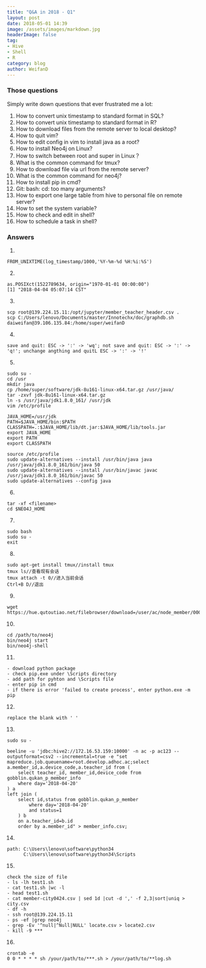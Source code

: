 ```yaml
---
title: "Q&A in 2018 - Q1"
layout: post
date: 2018-05-01 14:39
image: /assets/images/markdown.jpg
headerImage: false
tag:
- Hive
- Shell
- R
category: blog
author: WeifanD
---
```

### Those questions
Simply write down questions that ever frustrated me a lot:

1. How to convert unix timestamp to standard format in SQL?
2. How to convert unix timestamp to standard format in R?
3. How to download files from the remote server to local desktop?
4. How to quit vim?
5. How to edit config in vim to install java as a root?
6. How to install Neo4j on Linux?
7. How to switch between root and super in Linux？
8. What is the common command for tmux?
9. How to download file via url from the remote server?
10. What is the common command for neo4j?
11. How to install pip in cmd?
12. Git: bash: cd: too many arguments?
13. How to export one large table from hive to personal file on remote server?
14. How to set the system variable?
15. How to check and edit in shell?
16. How to schedule a task in shell?

### Answers

1.

``` 
FROM_UNIXTIME(log_timestamp/1000,'%Y-%m-%d %H:%i:%S')
```

2.

``` 
as.POSIXct(1522789634, origin="1970-01-01 00:00:00")
[1] "2018-04-04 05:07:14 CST"
```

3. 

```
scp root@139.224.15.11:/opt/jupyter/member_teacher_header.csv .
scp C:/Users/lenovo/Documents/master/Innotechx/doc/graphdb.sh daiweifan@39.106.135.84:/home/super/weifanD
```

4. 

```
save and quit: ESC -> ':' -> 'wq'; not save and quit: ESC -> ':' -> 'q!'; unchange angthing and quitL ESC -> ':' -> '!'
```

5. 

```
sudo su -
cd /usr
mkdir java
cp /home/super/software/jdk-8u161-linux-x64.tar.gz /usr/java/
tar -zxvf jdk-8u161-linux-x64.tar.gz
ln -s /usr/java/jdk1.8.0_161/ /usr/jdk
vim /etc/profile

JAVA_HOME=/usr/jdk
PATH=$JAVA_HOME/bin:$PATH
CLASSPATH=.:$JAVA_HOME/lib/dt.jar:$JAVA_HOME/lib/tools.jar
export JAVA_HOME
export PATH
export CLASSPATH

source /etc/profile
sudo update-alternatives --install /usr/bin/java java /usr/java/jdk1.8.0_161/bin/java 50  
sudo update-alternatives --install /usr/bin/javac javac /usr/java/jdk1.8.0_161/bin/javac 50  
sudo update-alternatives --config java  
```

6.

```
tar -xf <filename>
cd $NEO4J_HOME
```

7.

```
sudo bash
sudo su -
exit
```

8. 

```
sudo apt-get install tmux//install tmux
tmux ls//查看现有会话
tmux attach -t 0//进入当前会话
Ctrl+B D//退出
```

9. 

```
wget https://hue.qutoutiao.net/filebrowser/download=/user/ac/node_member/000008_0
```

10. 

```
cd /path/to/neo4j
bin/neo4j start
bin/neo4j-shell
```

11. 

```
- download python package
- check pip.exe under \Scripts directory
- add path for pyhton and \Scripts file
- enter pip in cmd
- if there is error 'failed to create process', enter python.exe -m pip
```

12. 

```
replace the blank with ' '
```

13. 

```
sudo su -

beeline -u 'jdbc:hive2://172.16.53.159:10000' -n ac -p ac123 --outputformat=csv2 --incremental=true -e "set mapreduce.job.queuename=root.develop.adhoc.ac;select a.member_id,a.device_code,a.teacher_id from (
    select teacher_id, member_id,device_code from gobblin.qukan_p_member_info
    where day='2018-04-20'
) a
left join (
    select id,status from gobblin.qukan_p_member
        where day='2018-04-20'
        and status=1
    ) b
    on a.teacher_id=b.id
    order by a.member_id" > member_info.csv;
```

14. 

```
path: C:\Users\lenovo\software\python34
	  C:\Users\lenovo\software\python34\Scripts
```

15. 

```
check the size of file
- ls -lh test1.sh
- cat test1.sh |wc -l  
- head test1.sh
- cat member-city0424.csv | sed 1d |cut -d ',' -f 2,3|sort|uniq > city.csv
- df -h
- ssh root@139.224.15.11
- ps -ef |grep neo4j
- grep -Ev '^null|^Null|NULL' locate.csv > locate2.csv
- kill -9 ***
```

16. 

```
crontab -e
0 0 * * * * sh /your/path/to/***.sh > /your/path/to/**log.sh
```